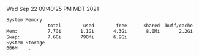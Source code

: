 Wed Sep 22 09:40:25 PM MDT 2021
```bash
System Memory
               total        used        free      shared  buff/cache   available
Mem:           7.7Gi       1.1Gi       4.3Gi       8.0Mi       2.2Gi       6.2Gi
Swap:          7.6Gi       790Mi       6.9Gi
System Storage
666M	.
```
```bash

